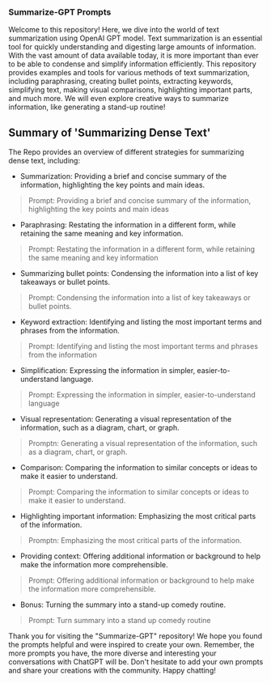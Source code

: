 ### Summarize-GPT Prompts
Welcome to this repository! Here, we dive into the world of text summarization using OpenAI GPT model. Text summarization is an essential tool for quickly understanding and digesting large amounts of information. With the vast amount of data available today, it is more important than ever to be able to condense and simplify information efficiently. This repository provides examples and tools for various methods of text summarization, including paraphrasing, creating bullet points, extracting keywords, simplifying text, making visual comparisons, highlighting important parts, and much more. We will even explore creative ways to summarize information, like generating a stand-up routine!

## Summary of 'Summarizing Dense Text'

The Repo provides an overview of different strategies for summarizing dense text, including:


- Summarization: Providing a brief and concise summary of the information, highlighting the key points and main ideas.
>Prompt: Providing a brief and concise summary of the information, highlighting the key points and main ideas


  
- Paraphrasing: Restating the information in a different form, while retaining the same meaning and key information.
>Prompt: Restating the information in a different form, while retaining the same meaning and key information



- Summarizing bullet points: Condensing the information into a list of key takeaways or bullet points.
>Prompt: Condensing the information into a list of key takeaways or bullet points.



- Keyword extraction: Identifying and listing the most important terms and phrases from the information.
>Prompt: Identifying and listing the most important terms and phrases from the information



- Simplification: Expressing the information in simpler, easier-to-understand language.
>Prompt: Expressing the information in simpler, easier-to-understand language



- Visual representation: Generating a visual representation of the information, such as a diagram, chart, or graph.
>Promptn: Generating a visual representation of the information, such as a diagram, chart, or graph.



- Comparison: Comparing the information to similar concepts or ideas to make it easier to understand.
>Prompt: Comparing the information to similar concepts or ideas to make it easier to understand.



- Highlighting important information: Emphasizing the most critical parts of the information.
>Promptn: Emphasizing the most critical parts of the information.



- Providing context: Offering additional information or background to help make the information more comprehensible.
>Prompt: Offering additional information or background to help make the information more comprehensible.



- Bonus: Turning the summary into a stand-up comedy routine.
>Prompt: Turn summary into a stand up comedy routine

Thank you for visiting the "Summarize-GPT" repository! We hope you found the prompts helpful and were inspired to create your own. Remember, the more prompts you have, the more diverse and interesting your conversations with ChatGPT will be. Don't hesitate to add your own prompts and share your creations with the community. Happy chatting!
